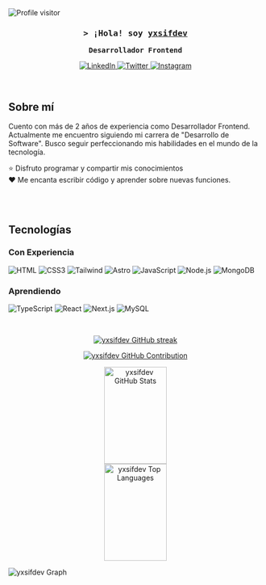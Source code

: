 <a href="https://komarev.com/ghpvc/?username=yxsifdev">
  <img align="left" src="https://komarev.com/ghpvc/?username=yxsifdev&label=Visitors&color=0e75b6&style=flat" alt="Profile visitor" />
</a>
<br>

<h3 align="center">
  <samp>&gt; ¡Hola! soy
    <b><a target="_blank" href="https://yxsifdev.vercel.app">yxsifdev</a></b>
  </samp>
</h3>

<p align="center"> 
  <samp>
    <strong>Desarrollador Frontend</strong>
  </samp>
</p>

<p align="center">
  <a href="https://www.linkedin.com/in/yosifbt" target="_blank">
    <img src="https://img.shields.io/badge/LinkedIn-0077B5?style=for-the-badge&logo=linkedin&logoColor=white" alt="LinkedIn"/>
  </a>
  <a href="https://X.com/yxsifdev" target="_blank">
    <img src="https://img.shields.io/badge/Twitter-1DA1F2?style=for-the-badge&logo=x&logoColor=white" alt="Twitter"/>
  </a>
  <a href="https://instagram.com/yxsif.dev" target="_blank">
    <img src="https://img.shields.io/badge/Instagram-fe4164?style=for-the-badge&logo=instagram&logoColor=white" alt="Instagram" />
  </a> 
</p>
<br />

## Sobre mí

Cuento con más de 2 años de experiencia como Desarrollador Frontend. Actualmente me encuentro siguiendo mi carrera de "Desarrollo de Software". Busco seguir perfeccionando mis habilidades en el mundo de la tecnología.

⭐ Disfruto programar y compartir mis conocimientos<br>
❤️ Me encanta escribir código y aprender sobre nuevas funciones.

<br/>
<br/>

## Tecnologías

### Con Experiencia

![HTML](https://img.shields.io/badge/HTML5-E34F26?style=for-the-badge&logo=html5&logoColor=white)
![CSS3](https://img.shields.io/badge/CSS3-1572B6?style=for-the-badge&logo=css3&logoColor=white)
![Tailwind](https://img.shields.io/badge/Tailwind_CSS-092749?style=for-the-badge&logo=tailwindcss&logoColor=06B6D4)
![Astro](https://img.shields.io/badge/astro-orange?style=for-the-badge&logo=astro&logoColor=white)
![JavaScript](https://img.shields.io/badge/JavaScript-F0DB4F?style=for-the-badge&logo=javascript&logoColor=white)
![Node.js](https://img.shields.io/badge/Node.js-3C873A?style=for-the-badge&logo=node.js&logoColor=fff)
![MongoDB](https://img.shields.io/badge/MongoDB-4EA94B?style=for-the-badge&logo=mongodb&logoColor=white)

### Aprendiendo

![TypeScript](https://img.shields.io/badge/TypeScript-007acc?style=for-the-badge&logo=typescript&logoColor=white)
![React](https://img.shields.io/badge/React-61DBFB?style=for-the-badge&logo=react&logoColor=black)
![Next.js](https://img.shields.io/badge/Next.js-000000?style=for-the-badge&logo=nextdotjs&logoColor=white)
![MySQL](https://img.shields.io/badge/MySQL-blue?style=for-the-badge&logo=mysql&logoColor=white)

<br/>

<p align="center">
  <a href="https://github.com/yxsifdev">
    <img src="https://github-readme-streak-stats.herokuapp.com/?user=yxsifdev&theme=radical&border=7F3FBF&background=0D1117" alt="yxsifdev GitHub streak"/>
  </a>
</p>

<p align="center">
  <a href="https://github.com/yxsifdev">
    <img src="https://github-profile-summary-cards.vercel.app/api/cards/profile-details?username=yxsifdev&theme=radical" alt="yxsifdev GitHub Contribution"/>
  </a>
</p>
<p align="center">
  <a href="https://github.com/yxsifdev"><img alt="yxsifdev GitHub Stats" src="https://denvercoder1-github-readme-stats.vercel.app/api?username=yxsifdev&show_icons=true&count_private=true&theme=react&border_color=7F3FBF&bg_color=0D1117&title_color=F85D7F&icon_color=F8D866" height="192px" width="49.5%"/></a>
<br>
  <a href="https://github.com/yxsifdev"><img alt="yxsifdev Top Languages" src="https://denvercoder1-github-readme-stats.vercel.app/api/top-langs/?username=yxsifdev&langs_count=8&layout=compact&theme=react&border_color=7F3FBF&bg_color=0D1117&title_color=F85D7F&icon_color=F8D866" height="192px" width="49.5%"/></a>
</p>

![yxsifdev Graph](https://github-readme-activity-graph.vercel.app/graph?username=yxsifdev&custom_title=yxsifdev%20GitHub%20Activity%20Graph&bg_color=0D1117&color=7F3FBF&line=7F3FBF&point=7F3FBF&area_color=FFFFFF&title_color=FFFFFF&area=true)

